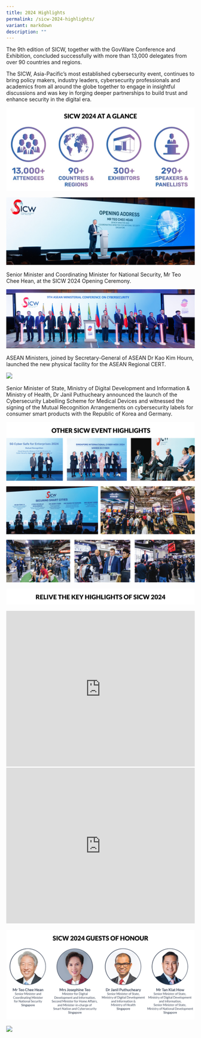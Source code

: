 ```yaml
---
title: 2024 Highlights
permalink: /sicw-2024-highlights/
variant: markdown
description: ""
---
```

The 9th edition of SICW, together with the GovWare Conference and Exhibition, concluded successfully with more than 13,000 delegates from over 90 countries and regions.

The SICW, Asia-Pacific’s most established cybersecurity event, continues to bring policy makers, industry leaders, cybersecurity professionals and academics from all around the globe together to engage in insightful discussions and was key in forging deeper partnerships to build trust and enhance security in the digital era.

![](/images/2024%20highlights/2024_highlights_stats.png)

![](/images/2024%20highlights/2024_highlights_1_cropped.jpg)
	
Senior Minister and Coordinating Minister for National Security, Mr Teo Chee Hean, at the SICW 2024 Opening Ceremony.

![](/images/2024%20highlights/2024_highlights_2.jpg)

ASEAN Ministers, joined by Secretary-General of ASEAN Dr Kao Kim Hourn, launched the new physical facility for the ASEAN Regional CERT.

![](/images/2024%20highlights/2024_highlights_MRA_signing.png)

Senior Minister of State, Ministry of Digital Development and Information &amp; Ministry of Health, Dr Janil Puthucheary announced the launch of the Cybersecurity Labelling Scheme for Medical Devices and witnessed the signing of the Mutual Recognition Arrangements on cybersecurity labels for consumer smart products with the Republic of Korea and Germany.

![](/images/2024%20highlights/2024_highlights_collage_new.png)

![](/images/2024%20highlights/2024_highlights_key_highlights.png)
<iframe allowfullscreen="" allow="accelerometer; autoplay; clipboard-write; encrypted-media; gyroscope; picture-in-picture; web-share" frameborder="0" title="YouTube video player" src="https://www.youtube.com/embed/lDYctN_5ZPA?si=9G4XhQSZ8o0BkKDH" width="100%" height="415"></iframe>
<br>
<iframe allowfullscreen="" allow="accelerometer; autoplay; clipboard-write; encrypted-media; gyroscope; picture-in-picture; web-share" frameborder="0" title="YouTube video player" src="https://www.youtube.com/embed/lDYctN_5ZPA?si=9G4XhQSZ8o0BkKDH" width="100%" height="415"></iframe>

![](/images/2024%20highlights/2024_highlights_GOHs.png)

![](/images/2024%20highlights/2024_highlights_distinguished_guests_and_speakers.png)